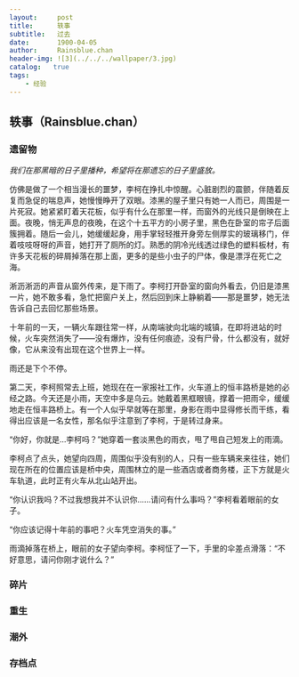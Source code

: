 ```yaml
---
layout:     post
title:      轶事
subtitle:   过去
date:       1900-04-05
author:     Rainsblue.chan
header-img: ![3](../../../wallpaper/3.jpg)
catalog:   true
tags:
    - 经验
---
```


## 轶事（Rainsblue.chan）

### 遗留物

*我们在那黑暗的日子里播种，希望将在那遗忘的日子里盛放。*

仿佛是做了一个相当漫长的噩梦，李柯在挣扎中惊醒。心脏剧烈的震颤，伴随着反复而急促的喘息声，她慢慢睁开了双眼。漆黑的屋子里只有她一人而已，周围是一片死寂。她紧紧盯着天花板，似乎有什么在那里一样，而窗外的光线只是倒映在上面。夜晚，悄无声息的夜晚，在这个十五平方的小房子里，黑色在卧室的帘子后面簇拥着。随后一会儿，她缓缓起身，用手掌轻轻推开身旁左侧厚实的玻璃移门，伴着吱吱呀呀的声音，她打开了厕所的灯。熟悉的阴冷光线透过绿色的塑料板材，有许多天花板的碎屑掉落在那上面，更多的是些小虫子的尸体，像是漂浮在死亡之海。

淅沥淅沥的声音从窗外传来，是下雨了。李柯打开卧室的窗向外看去，仍旧是漆黑一片，她不敢多看，急忙把窗户关上，然后回到床上静躺着——那是噩梦，她无法告诉自己去回忆那些场景。

十年前的一天，一辆火车跟往常一样，从南端驶向北端的城镇，在即将进站的时候，火车突然消失了——没有爆炸，没有任何痕迹，没有尸骨，什么都没有，就好像，它从来没有出现在这个世界上一样。

雨还是下个不停。

第二天，李柯照常去上班，她现在在一家报社工作，火车道上的恒丰路桥是她的必经之路。今天还是小雨，天空中多是乌云。她戴着黑框眼镜，撑着一把雨伞，缓缓地走在恒丰路桥上。有一个人似乎早就等在那里，身影在雨中显得修长而干练，看得出应该是一名女性，那名似乎注意到了李柯，于是转过身来。

“你好，你就是...李柯吗？”她穿着一套淡黑色的雨衣，甩了甩自己短发上的雨滴。

李柯点了点头，她望向四周，周围似乎没有别的人，只有一些车辆来来往往，她们现在所在的位置应该是桥中央，周围林立的是一些酒店或者商务楼，正下方就是火车轨道，此时正有火车从北山站开出。

“你认识我吗？不过我想我并不认识你......请问有什么事吗？”李柯看着眼前的女子。

“你应该记得十年前的事吧？火车凭空消失的事。”

雨滴掉落在桥上，眼前的女子望向李柯。李柯怔了一下，手里的伞差点滑落：“不好意思，请问你刚才说什么？”





### 碎片

### 重生

### 潮外

### 存档点











